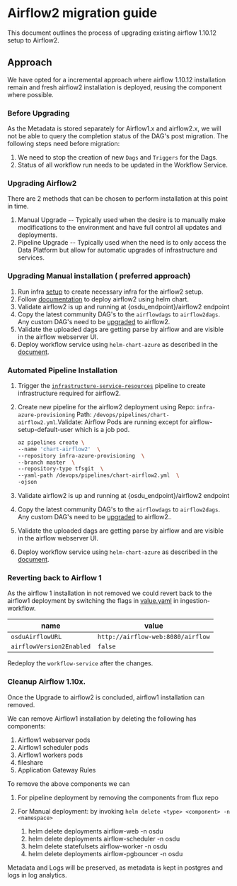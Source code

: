 # Airflow2 migration guide

This document outlines the process of upgrading existing airflow 1.10.12 setup to Airflow2.

## Approach
We have opted for a incremental approach where airflow 1.10.12 installation remain and fresh airflow2 installation is deployed, reusing the component where possible.

### Before Upgrading
As the Metadata is stored separately for Airflow1.x and airflow2.x, we will not be able to query the completion status of the DAG's post migration.
The following steps need before migration:
1. We need to stop the creation of new `Dags` and `Triggers` for the Dags.
2. Status of all workflow run needs to be updated in the Workflow Service.

### Upgrading Airflow2
There are 2 methods that can be chosen to perform installation at this point in time.

1. Manual Upgrade -- Typically used when the desire is to manually make modifications to the environment and have full control all updates and deployments.
2. Pipeline Upgrade -- Typically used when the need is to only access the Data Platform but allow for automatic upgrades of infrastructure and services.


### Upgrading Manual installation ( preferred approach)
 1. Run infra [setup](https://community.opengroup.org/osdu/platform/deployment-and-operations/infra-azure-provisioning/-/blob/master/infra/templates/osdu-r3-mvp/service_resources/README.md) to create necessary infra for the airflow2 setup.
 2. Follow [documentation](https://community.opengroup.org/osdu/platform/deployment-and-operations/helm-charts-azure/-/blob/master/osdu-airflow2/README.md) to deploy airflow2 using helm chart.
 3. Validate airflow2 is up and running at {osdu_endpoint}/airflow2 endpoint
 4. Copy the latest community DAG's to the `airflowdags` to `airflow2dags`. Any custom DAG's need to be [upgraded](https://airflow.apache.org/docs/apache-airflow/stable/upgrading-from-1-10/index.html#step-5-upgrade-airflow-dags) to airflow2.
 5. Validate the uploaded dags are getting parse by airflow and are visible in the airflow webserver UI.
 6. Deploy workflow service using `helm-chart-azure` as described in the [document](https://community.opengroup.org/osdu/platform/deployment-and-operations/helm-charts-azure/-/tree/master/osdu-azure/workflow#airflow-2-migration).

### Automated Pipeline Installation
 1. Trigger the [`infrastructure-service-resources`](https://community.opengroup.org/osdu/platform/deployment-and-operations/infra-azure-provisioning/-/blob/master/docs/infra-automation.md) pipeline to create infrastructure required for airflow2.
 2. Create new pipeline for the airflow2 deployment using
 Repo: `infra-azure-provisioning` Path: `/devops/pipelines/chart-airflow2.yml`.Validate: Airflow Pods are running except for airflow-setup-default-user which is a job pod.

    ```sh
    az pipelines create \
    --name 'chart-airflow2'  \
    --repository infra-azure-provisioning  \
    --branch master  \
    --repository-type tfsgit  \
    --yaml-path /devops/pipelines/chart-airflow2.yml  \
    -ojson
    ```
 3. Validate airflow2 is up and running at {osdu_endpoint}/airflow2 endpoint
 4. Copy the latest community DAG's to the `airflowdags` to `airflow2dags`. Any custom DAG's need to be [upgraded](https://airflow.apache.org/docs/apache-airflow/stable/upgrading-from-1-10/index.html#step-5-upgrade-airflow-dags) to airflow2..
 5. Validate the uploaded dags are getting parse by airflow and are visible in the airflow webserver UI.
 6. Deploy workflow service using `helm-chart-azure` as described in the [document](https://community.opengroup.org/osdu/platform/data-flow/ingestion/ingestion-workflow/-/tree/master/provider/workflow-azure#airflow-2-migration).


 ### Reverting back to Airflow 1
As the airflow 1 installation in not removed we could revert back to the airflow1 deployment by switching the flags in [value.yaml](https://community.opengroup.org/osdu/platform/data-flow/ingestion/ingestion-workflow/-/blob/master/devops/azure/chart/values.yaml#L25) in ingestion-workflow.

|  name | value |
| ---  | ---   |
| `osduAirflowURL` | `http://airflow-web:8080/airflow` |
| `airflowVersion2Enabled` | `false` |


Redeploy the `workflow-service` after the changes.

### Cleanup Airflow 1.10x.
Once the Upgrade to airflow2 is concluded, airflow1 installation can removed.

We can remove Airflow1 installation by deleting the following has components:
1. Airflow1 webserver pods
2. Airflow1 scheduler pods
3. Airflow1 workers pods
4. fileshare
5. Application Gateway Rules

To remove the above components we can

1. For pipeline deployment
   by removing the components from flux repo
2. For Manual deployment:
   by invoking `helm delete <type> <component> -n <namespace>`

   1. helm delete deployments airflow-web -n osdu
   2. helm delete deployments airflow-scheduler -n osdu
   3. helm delete statefulsets airflow-worker -n osdu
   4. helm delete deployments airflow-pgbouncer -n osdu

Metadata and Logs will be preserved, as metadata is kept in postgres and logs in log analytics.
